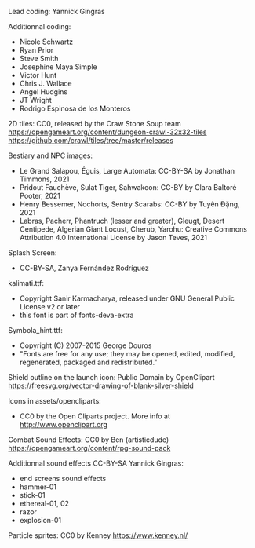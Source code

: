 Lead coding: Yannick Gingras

Additionnal coding: 
- Nicole Schwartz
- Ryan Prior
- Steve Smith
- Josephine Maya Simple
- Victor Hunt
- Chris J. Wallace
- Angel Hudgins
- JT Wright
- Rodrigo Espinosa de los Monteros

2D tiles: CC0, released by the Craw Stone Soup team
https://opengameart.org/content/dungeon-crawl-32x32-tiles
https://github.com/crawl/tiles/tree/master/releases

Bestiary and NPC images:
- Le Grand Salapou, Éguis, Large Automata: CC-BY-SA by Jonathan Timmons, 2021
- Pridout Fauchève, Sulat Tiger, Sahwakoon: CC-BY by Clara Baltoré Pooter, 2021
- Henry Bessemer, Nochorts, Sentry Scarabs: CC-BY by Tuyên Đặng, 2021
- Labras, Pacherr, Phantruch (lesser and greater), Gleugt, Desert Centipede, Algerian Giant Locust, Cherub, Yarohu: Creative Commons Attribution 4.0 International License by Jason Teves, 2021

Splash Screen:
- CC-BY-SA, Zanya Fernández Rodríguez

kalimati.ttf:
- Copyright Sanir Karmacharya, released under GNU General Public License v2 or later
- this font is part of fonts-deva-extra

Symbola_hint.ttf:
- Copyright (C) 2007-2015 George Douros
- "Fonts are free for any use; they may be opened, edited, modified, regenerated, packaged and redistributed."

Shield outline on the launch icon: 
Public Domain by OpenClipart
https://freesvg.org/vector-drawing-of-blank-silver-shield

Icons in assets/opencliparts: 
- CC0 by the Open Cliparts project. More info at http://www.openclipart.org

Combat Sound Effects:
CC0 by Ben (artisticdude)
https://opengameart.org/content/rpg-sound-pack

Additionnal sound effects CC-BY-SA Yannick Gingras:
- end screens sound effects
- hammer-01
- stick-01
- ethereal-01, 02
- razor
- explosion-01

Particle sprites:
CC0 by Kenney
https://www.kenney.nl/
